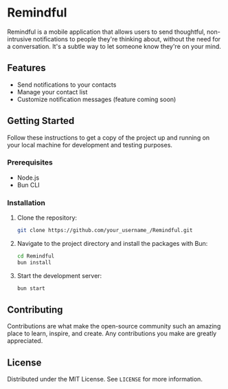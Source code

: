 # Remindful

Remindful is a mobile application that allows users to send thoughtful, non-intrusive notifications to people they're thinking about, without the need for a conversation. It's a subtle way to let someone know they're on your mind.

## Features

- Send notifications to your contacts
- Manage your contact list
- Customize notification messages (feature coming soon) 

## Getting Started

Follow these instructions to get a copy of the project up and running on your local machine for development and testing purposes.

### Prerequisites

- Node.js
- Bun CLI

### Installation

1. Clone the repository:
   ```sh
   git clone https://github.com/your_username_/Remindful.git
   ```
2. Navigate to the project directory and install the packages with Bun:
   ```sh
   cd Remindful
   bun install
   ```
3. Start the development server:
   ```sh
   bun start
   ```



## Contributing

Contributions are what make the open-source community such an amazing place to learn, inspire, and create. Any contributions you make are greatly appreciated.

## License

Distributed under the MIT License. See `LICENSE` for more information.

```
